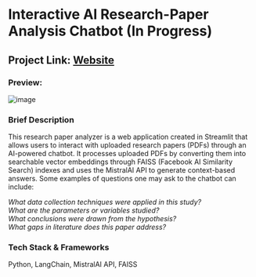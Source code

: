 # Interactive AI Research-Paper Analysis Chatbot (In Progress)
## Project Link: [Website](https://interactive-ai-research-paper-analysis.onrender.com)
### Preview:
![image](https://github.com/user-attachments/assets/14ecc3e1-17da-4cc0-8b60-dea300b66266)

### Brief Description
This research paper analyzer is a web application created in Streamlit that allows users to interact with uploaded research papers (PDFs) through an AI-powered chatbot. It processes uploaded PDFs by converting them into searchable vector embeddings through FAISS (Facebook AI Similarity Search) indexes and uses the MistralAI API to generate context-based answers. Some examples of questions one may ask to the chatbot can include:

*What data collection techniques were applied in this study? <br />
What are the parameters or variables studied? <br />
What conclusions were drawn from the hypothesis? <br />
What gaps in literature does this paper address?*

### Tech Stack & Frameworks
Python, LangChain, MistralAI API, FAISS

